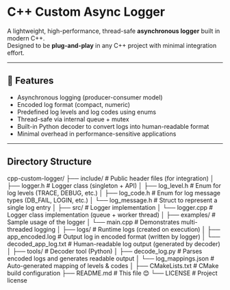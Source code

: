 # C++ Custom Async Logger

A lightweight, high-performance, thread-safe **asynchronous logger** built in modern C++.  
Designed to be **plug-and-play** in any C++ project with minimal integration effort.

---

## 🚀 Features

- Asynchronous logging (producer-consumer model)
- Encoded log format (compact, numeric)
- Predefined log levels and log codes using enums
- Thread-safe via internal queue + mutex
- Built-in Python decoder to convert logs into human-readable format
- Minimal overhead in performance-sensitive applications

---

## Directory Structure
cpp-custom-logger/
├── include/                  # Public header files (for integration)
│   ├── logger.h              # Logger class (singleton + API)
│   ├── log_level.h           # Enum for log levels (TRACE, DEBUG, etc.)
│   ├── log_code.h            # Enum for log message types (DB_FAIL, LOGIN, etc.)
│   └── log_message.h         # Struct to represent a single log entry
│
├── src/                      # Logger implementation
│   └── logger.cpp            # Logger class implementation (queue + worker thread)
│
├── examples/                 # Sample usage of the logger
│   └── main.cpp              # Demonstrates multi-threaded logging
│
├── logs/                     # Runtime logs (created on execution)
│   ├── app_encoded.log       # Output log in encoded format (written by logger)
│   └── decoded_app_log.txt   # Human-readable log output (generated by decoder)
│
├── tools/                    # Decoder tool (Python)
│   ├── decode_log.py         # Parses encoded logs and generates readable output
│   └── log_mappings.json     # Auto-generated mapping of levels & codes
│
├── CMakeLists.txt            # CMake build configuration
├── README.md                 # This file 😊
└── LICENSE                   # Project license

